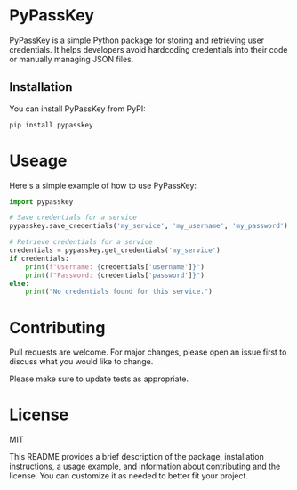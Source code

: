 # PyPassKey

PyPassKey is a simple Python package for storing and retrieving user credentials. It helps developers avoid hardcoding credentials into their code or manually managing JSON files.

## Installation

You can install PyPassKey from PyPI:

```bash
pip install pypasskey
```

# Useage

Here's a simple example of how to use PyPassKey:

```python
import pypasskey

# Save credentials for a service
pypasskey.save_credentials('my_service', 'my_username', 'my_password')

# Retrieve credentials for a service
credentials = pypasskey.get_credentials('my_service')
if credentials:
    print(f"Username: {credentials['username']}")
    print(f"Password: {credentials['password']}")
else:
    print("No credentials found for this service.")
```

# Contributing

Pull requests are welcome. For major changes, please open an issue first to discuss what you would like to change.

Please make sure to update tests as appropriate.

# License

MIT

This README provides a brief description of the package, installation instructions, a usage example, and information about contributing and the license. You can customize it as needed to better fit your project.

